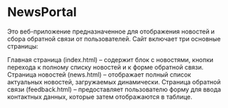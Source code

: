 # NewsPortal

Это веб-приложение предназначенное для отображения новостей и сбора обратной связи от пользователей. Сайт включает три основные страницы:

Главная страница (index.html) – содержит блок с новостями, кнопки перехода к полному списку новостей и к форме обратной связи.
Страница новостей (news.html) – отображает полный список актуальных новостей, загружаемых динамически.
Страница обратной связи (feedback.html) – предоставляет пользователю форму для ввода контактных данных, которые затем отображаются в таблице.
